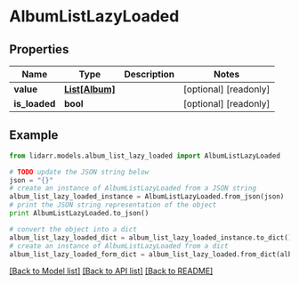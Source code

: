 # AlbumListLazyLoaded


## Properties
Name | Type | Description | Notes
------------ | ------------- | ------------- | -------------
**value** | [**List[Album]**](Album.md) |  | [optional] [readonly] 
**is_loaded** | **bool** |  | [optional] [readonly] 

## Example

```python
from lidarr.models.album_list_lazy_loaded import AlbumListLazyLoaded

# TODO update the JSON string below
json = "{}"
# create an instance of AlbumListLazyLoaded from a JSON string
album_list_lazy_loaded_instance = AlbumListLazyLoaded.from_json(json)
# print the JSON string representation of the object
print AlbumListLazyLoaded.to_json()

# convert the object into a dict
album_list_lazy_loaded_dict = album_list_lazy_loaded_instance.to_dict()
# create an instance of AlbumListLazyLoaded from a dict
album_list_lazy_loaded_form_dict = album_list_lazy_loaded.from_dict(album_list_lazy_loaded_dict)
```
[[Back to Model list]](../README.md#documentation-for-models) [[Back to API list]](../README.md#documentation-for-api-endpoints) [[Back to README]](../README.md)


